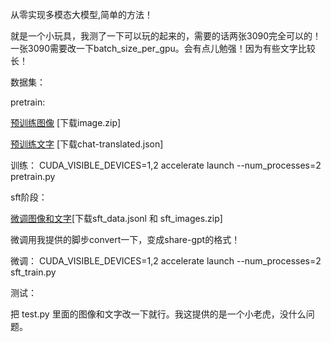 从零实现多模态大模型,简单的方法！

就是一个小玩具，我测了一下可以玩的起来的，需要的话两张3090完全可以的！一张3090需要改一下batch_size_per_gpu。会有点儿勉强！因为有些文字比较长！


数据集：

pretrain:

[预训练图像](https://huggingface.co/datasets/liuhaotian/LLaVA-CC3M-Pretrain-595K) [下载image.zip]


[预训练文字](https://huggingface.co/datasets/LinkSoul/Chinese-LLaVA-Vision-Instructions/tree/main/LLaVA-CC3M-Pretrain-595K) [下载chat-translated.json]

训练： CUDA_VISIBLE_DEVICES=1,2 accelerate launch --num_processes=2 pretrain.py


sft阶段：


[微调图像和文字](https://huggingface.co/datasets/jingyaogong/minimind-v_dataset/tree/main)[下载sft_data.jsonl 和 sft_images.zip]

微调用我提供的脚步convert一下，变成share-gpt的格式！

微调： CUDA_VISIBLE_DEVICES=1,2 accelerate launch --num_processes=2 sft_train.py

测试：

把 test.py 里面的图像和文字改一下就行。我这提供的是一个小老虎，没什么问题。
